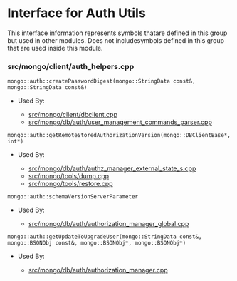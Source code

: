
# Interface for Auth Utils
This interface information represents symbols thatare defined in this group but used in other modules.  Does not includesymbols defined in this group that are used inside this module.

### src/mongo/client/auth\_helpers.cpp

<div></div>

    mongo::auth::createPasswordDigest(mongo::StringData const&, mongo::StringData const&)

- Used By:

    - [src/mongo/client/dbclient.cpp](../../../network/cpp\_client\_driver)
    - [src/mongo/db/auth/user\_management\_commands\_parser.cpp](../../../security/authorization)

<div></div>

    mongo::auth::getRemoteStoredAuthorizationVersion(mongo::DBClientBase*, int*)

- Used By:

    - [src/mongo/db/auth/authz\_manager\_external\_state\_s.cpp](../../../security/authorization)
    - [src/mongo/tools/dump.cpp](../../../tools/tools)
    - [src/mongo/tools/restore.cpp](../../../tools/tools)

<div></div>

    mongo::auth::schemaVersionServerParameter

- Used By:

    - [src/mongo/db/auth/authorization\_manager\_global.cpp](../../../security/authorization)

<div></div>

    mongo::auth::getUpdateToUpgradeUser(mongo::StringData const&, mongo::BSONObj const&, mongo::BSONObj*, mongo::BSONObj*)

- Used By:

    - [src/mongo/db/auth/authorization\_manager.cpp](../../../security/authorization)
